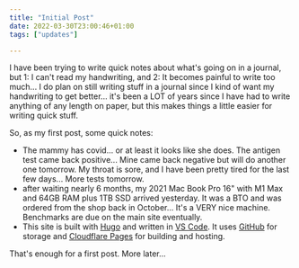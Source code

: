 ```yaml
---
title: "Initial Post"
date: 2022-03-30T23:00:46+01:00
tags: ["updates"]

---
```


I have been trying to write quick notes about what's going on in a journal, but 1: I can't read my handwriting, and 2: It becomes painful to write too much... I do plan on still writing stuff in a journal since I kind of want my handwriting to get better... it's been a LOT of years since I have had to write anything of any length on paper, but this makes things a little easier for writing quick stuff.

So, as my first post, some quick notes:

* The mammy has covid... or at least it looks like she does. The antigen test came back positive... Mine came back negative but will do another one tomorrow. My throat is sore, and I have been pretty tired for the last few days... More tests tomorrow.
* after waiting nearly 6 months, my 2021 Mac Book Pro 16" with M1 Max and 64GB RAM plus 1TB SSD arrived yesterday. It was a BTO and was ordered from the shop back in October... It's a VERY nice machine. Benchmarks are due on the main site eventually.
* This site is built with [Hugo](https://gohugo.io/) and written in [VS Code](https://code.visualstudio.com). It uses [GitHub](https://www.github.com) for storage and [Cloudflare Pages](https://pages.cloudflare.com) for building and hosting.

That's enough for a first post. More later...
